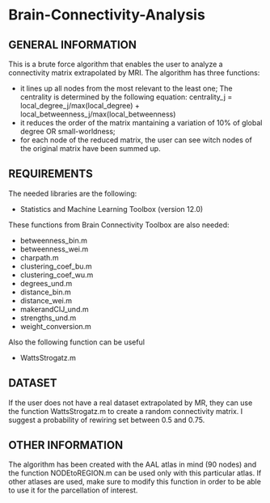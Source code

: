 # Brain-Connectivity-Analysis

## GENERAL INFORMATION
This is a brute force algorithm that enables the user to analyze a connectivity matrix extrapolated by MRI.
The algorithm has three functions:
* it lines up all nodes from the most relevant to the least one; The centrality is determined by the following equation: centrality_j = local_degree_j/max(local_degree) + local_betweenness_j/max(local_betweenness)
* it reduces the order of the matrix mantaining a variation of 10% of global degree OR small-worldness;
* for each node of the reduced matrix, the user can see witch nodes of the original matrix have been summed up.

## REQUIREMENTS
The needed libraries are the following:

* Statistics and Machine Learning Toolbox (version 12.0)

These functions from Brain Connectivity Toolbox are also needed:

* betweenness_bin.m
* betweenness_wei.m
* charpath.m
* clustering_coef_bu.m
* clustering_coef_wu.m
* degrees_und.m
* distance_bin.m
* distance_wei.m
* makerandCIJ_und.m
* strengths_und.m
* weight_conversion.m

Also the following function can be useful 
* WattsStrogatz.m

## DATASET
If the user does not have a real dataset extrapolated by MR, they can use the function WattsStrogatz.m to create a random connectivity matrix. I suggest a probability of rewiring set between 0.5 and 0.75.

## OTHER INFORMATION
The algorithm has been created with the AAL atlas in mind (90 nodes) and the function NODEtoREGION.m can be used only with this particular atlas. If other atlases are used, make sure to modify this function in order to be able to use it for the parcellation of interest.
